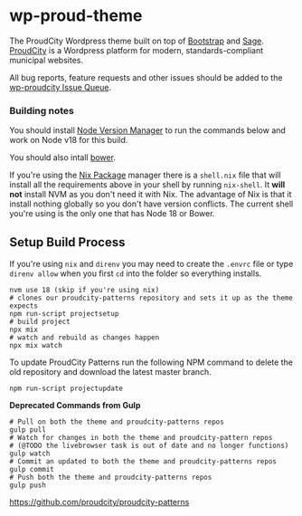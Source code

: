 # wp-proud-theme

The ProudCity Wordpress theme built on top of [Bootstrap](http://getbootstrap.com) and [Sage](https://roots.io/sage/). [ProudCity](http://proudcity.com) is a Wordpress platform for modern, standards-compliant municipal websites.

All bug reports, feature requests and other issues should be added to the [wp-proudcity Issue Queue](https://github.com/proudcity/wp-proudcity/issues).

### Building notes

You should install [Node Version Manager](https://github.com/nvm-sh/nvm) to run
the commands below and work on Node v18 for this build.

You should also intall [bower](https://bower.io/).

If you're using the [Nix Package](https://nixos.org/) manager there is a `shell.nix` file that will install all the requirements above in your shell by running `nix-shell`. It **will not** install NVM as you don't need it with Nix. The advantage of Nix is that it install nothing globally so you don't have version conflicts. The current shell you're using is the only one that has Node 18 or Bower.

## Setup Build Process

If you're using `nix` and `direnv` you may need to create the `.envrc` file or type `direnv allow` when you first `cd` into the folder so everything installs.

```
nvm use 18 (skip if you're using nix)
# clones our proudcity-patterns repository and sets it up as the theme expects
npm run-script projectsetup
# build project
npx mix
# watch and rebuild as changes happen
npx mix watch
```

To update ProudCity Patterns run the following NPM command to delete the old repository and download the latest master branch.

```
npm run-script projectupdate
```

**Deprecated Commands from Gulp**

```
# Pull on both the theme and proudcity-patterns repos
gulp pull
# Watch for changes in both the theme and proudcity-pattern repos
# (@TODO the livebrowser task is out of date and no longer functions)
gulp watch
# Commit an updated to both the theme and proudcity-patterns repos
gulp commit
# Push both the theme and proudcity-patterns repos
gulp push
```

<https://github.com/proudcity/proudcity-patterns>
